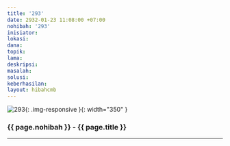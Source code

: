```yaml
---
title: '293'
date: 2932-01-23 11:08:00 +07:00
nohibah: '293'
inisiator: 
lokasi: 
dana: 
topik: 
lama: 
deskripsi: 
masalah: 
solusi: 
keberhasilan: 
layout: hibahcmb
---
```


![293](/static/img/hibahcmb/293.png){: .img-responsive }{: width="350" }

### {{ page.nohibah }} - {{ page.title }}

---
